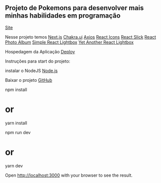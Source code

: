 ## Projeto de Pokemons para desenvolver mais minhas habilidades em programação 
[Site](https://www.mmdev.com.br)

Nesse projeto temos 
[Next.js](https://nextjs.org/)
[Chakra.ui](https://chakra-ui.com/)
[Axios](https://axios-http.com/ptbr/)
[React Icons](https://react-icons.github.io/react-icons/)
[React Slick](https://react-slick.neostack.com/docs/get-started)
[React Photo Album](https://www.npmjs.com/package/react-photo-album)
[Simple React Lightbox](https://www.npmjs.com/package/simple-react-lightbox)
[Yet Another React Lightbox](https://www.npmjs.com/package/yet-another-react-lightbox)

Hospedagem da Aplicação
[Deploy](https://vercel.com/)

Instruções para start do projeto:

instalar o NodeJS
[Node.js](https://nodejs.org/en/download/)

Baixar o projeto
[GitHub](https://github.com/MMarcelo-Rodrigues)

npm install
# or
yarn install

npm run dev
# or
yarn dev

Open [http://localhost:3000](http://localhost:3000) with your browser to see the result.





